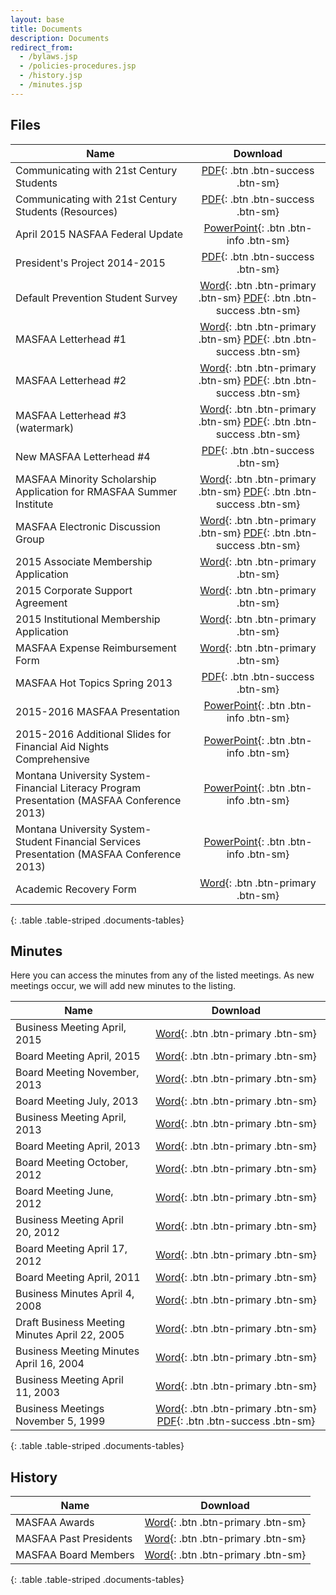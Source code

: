 ```yaml
---
layout: base
title: Documents
description: Documents
redirect_from:
  - /bylaws.jsp
  - /policies-procedures.jsp
  - /history.jsp
  - /minutes.jsp
---
```


## Files

| Name | Download |
| ---- | :------: |
| Communicating with 21st Century Students | [PDF](downloads/files/Communicating-with-21st-Century-Students.pdf){: .btn .btn-success .btn-sm}
| Communicating with 21st Century Students (Resources) | [PDF](downloads/files/Communicating-with-21st-Century-Students-Resources.pdf){: .btn .btn-success .btn-sm}
| April 2015 NASFAA Federal Update | [PowerPoint](downloads/files/NASFAA-Federal-Update-April.pptx){: .btn .btn-info .btn-sm}
| President's Project 2014-2015 | [PDF](downloads/files/tribal-college-outreach-presidents-project.pdf){: .btn .btn-success .btn-sm}
| Default Prevention Student Survey | [Word](downloads/files/student_survey.doc){: .btn .btn-primary .btn-sm} [PDF](downloads/files/Default-Prevention-Student-Survey.pdf){: .btn .btn-success .btn-sm}
| MASFAA Letterhead #1 | [Word](downloads/files/MASFAA_Letterhead_1.doc){: .btn .btn-primary .btn-sm} [PDF](downloads/files/MASFAA_Letterhead_1.pdf){: .btn .btn-success .btn-sm}
| MASFAA Letterhead #2 | [Word](downloads/files/MASFAA_Letterhead_2.docx){: .btn .btn-primary .btn-sm} [PDF](downloads/files/MASFAA_Letterhead_2.pdf){: .btn .btn-success .btn-sm}
| MASFAA Letterhead #3 (watermark) | [Word](downloads/files/MASFAA_Watermark.docx){: .btn .btn-primary .btn-sm} [PDF](downloads/files/MASFAA_Watermark.pdf){: .btn .btn-success .btn-sm}
| New MASFAA Letterhead #4 | [PDF](downloads/files/MASFAA_Letterhead_4.pdf){: .btn .btn-success .btn-sm}
| MASFAA Minority Scholarship Application for RMASFAA Summer Institute | [Word](downloads/files/MASFAA-Minority-Scholarship-Application.doc){: .btn .btn-primary .btn-sm} [PDF](downloads/files/masfaaminorityscholarship.pdf){: .btn .btn-success .btn-sm}
| MASFAA Electronic Discussion Group | [Word](downloads/files/Masfaa-Listserv.doc){: .btn .btn-primary .btn-sm} [PDF](downloads/files/MASFAAlistserv.pdf){: .btn .btn-success .btn-sm}
| 2015 Associate Membership Application | [Word](downloads/files/2015-associate-membership-application.doc){: .btn .btn-primary .btn-sm}
| 2015 Corporate Support Agreement  | [Word](downloads/files/masfaa-corporate-support-agreement-2015.docx){: .btn .btn-primary .btn-sm}
| 2015 Institutional Membership Application  | [Word](downloads/files/2015-institutional-membership-application.doc){: .btn .btn-primary .btn-sm}
| MASFAA Expense Reimbursement Form  | [Word](downloads/files/Expense-Reimbursement-Form.docx){: .btn .btn-primary .btn-sm}
| MASFAA Hot Topics Spring 2013 | [PDF](downloads/files/MASFAA-Hot-Topics-Spring-2013-for-Web-Posting.pdf){: .btn .btn-success .btn-sm}
| 2015-2016 MASFAA Presentation  | [PowerPoint](downloads/files/masfaa-2015-2016.pptx){: .btn .btn-info .btn-sm}
| 2015-2016 Additional Slides for Financial Aid Nights Comprehensive | [PowerPoint](downloads/files/masfaa-2015-2016-additional.pptx){: .btn .btn-info .btn-sm}
| Montana University System-Financial Literacy Program Presentation (MASFAA Conference 2013) | [PowerPoint](downloads/files/MUS-Financial-Literacy-Program-MASFAA-Conf-Presentation-2013.ppt){: .btn .btn-info .btn-sm}
| Montana University System-Student Financial Services Presentation (MASFAA Conference 2013) | [PowerPoint](downloads/files/MUS-Student-Fin-Services-MASFAA-Conf-Pres-2013.ppt){: .btn .btn-info .btn-sm}
| Academic Recovery Form | [Word](downloads/files/Academic-Recovery-Plan-form-F.doc){: .btn .btn-primary .btn-sm}
{: .table .table-striped .documents-tables}

## Minutes

Here you can access the minutes from any of the listed meetings. As new meetings occur, we will add new minutes to the listing.

| Name | Download |
| ---- | :------: |
| Business Meeting April, 2015 | [Word](downloads/minutes/4-25-14-masfaa-business-meeting%20notes.docx){: .btn .btn-primary .btn-sm}
| Board Meeting April, 2015 | [Word](downloads/minutes/4-23-14-masfaa-board-meeting%20minutes.docx){: .btn .btn-primary .btn-sm}
| Board Meeting November, 2013 | [Word](downloads/minutes/nov1masfaa-board-meeting.docx){: .btn .btn-primary .btn-sm}
| Board Meeting July, 2013 | [Word](downloads/minutes/july25masfaa-board-meeting.docx){: .btn .btn-primary .btn-sm}
| Business Meeting April, 2013 | [Word](downloads/minutes/masfaa-2013-business-meeting-minutes-2.doc){: .btn .btn-primary .btn-sm}
| Board Meeting April, 2013 | [Word](downloads/minutes/april-17-masfaa-board-meeting.doc){: .btn .btn-primary .btn-sm}
| Board Meeting October, 2012 | [Word](downloads/minutes/masfaa-board-meeting-minutes-october-2012.doc){: .btn .btn-primary .btn-sm}
| Board Meeting June, 2012 | [Word](downloads/minutes/MASFAA%20Board%20Meeting%20June%202012%20Minutes.docx){: .btn .btn-primary .btn-sm}
| Business Meeting April 20, 2012 | [Word](downloads/minutes/MASFAA%20Business%20Meeting%204_20_2012.doc){: .btn .btn-primary .btn-sm}
| Board Meeting April 17, 2012 | [Word](downloads/minutes/MASFAA%20Board%20Meeting%204_17_2012.doc){: .btn .btn-primary .btn-sm}
| Board Meeting April, 2011 | [Word](downloads/minutes/masfaa-april-2011-business-meeting-minutes.doc){: .btn .btn-primary .btn-sm}
| Business Minutes April 4, 2008 | [Word](downloads/minutes/MASFAA_Business_Meeting_42008.doc){: .btn .btn-primary .btn-sm}
| Draft Business Meeting Minutes April 22, 2005 | [Word](downloads/minutes/masfaa_business_meeting_4_05.doc){: .btn .btn-primary .btn-sm}
| Business Meeting Minutes April 16, 2004 | [Word](downloads/minutes/MASFAA_Business_Meeting_4_16_04.doc){: .btn .btn-primary .btn-sm}
| Business Meeting April 11, 2003 | [Word](downloads/minutes/MASFAA_spring_03_Business_Meeting.doc){: .btn .btn-primary .btn-sm}
| Business Meetings November 5, 1999 | [Word](downloads/minutes/MASFAA1199.doc){: .btn .btn-primary .btn-sm} [PDF](downloads/minutes/MASFAA1199.pdf){: .btn .btn-success .btn-sm}
{: .table .table-striped .documents-tables}

## History

| Name | Download |
| ---- | :------: |
| MASFAA Awards | [Word](downloads/history/MASFAA_Awards.doc){: .btn .btn-primary .btn-sm}
| MASFAA Past Presidents | [Word](downloads/history/MASFAA_Past_Presidents.doc){: .btn .btn-primary .btn-sm}
| MASFAA Board Members | [Word](downloads/history/MASFAA_Board_Members.doc){: .btn .btn-primary .btn-sm}
{: .table .table-striped .documents-tables}
